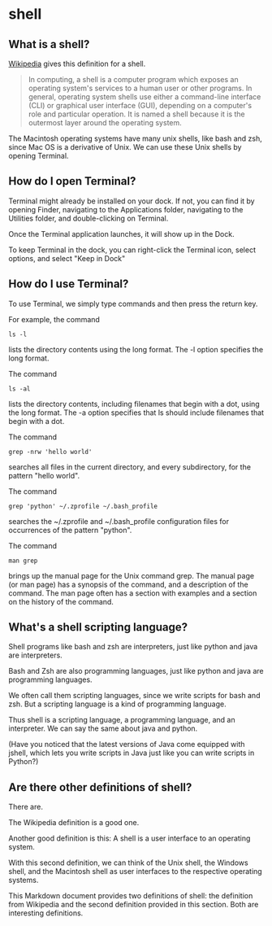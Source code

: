 # shell

## What is a shell?

[Wikipedia](https://en.wikipedia.org/wiki/Shell_(computing)) gives this definition for a shell.

> In computing, a shell is a computer program which exposes an operating system's services to a human user or other programs. In general, operating system shells use either a command-line interface (CLI) or graphical user interface (GUI), depending on a computer's role and particular operation. It is named a shell because it is the outermost layer around the operating system.

The Macintosh operating systems have many unix shells, like bash and zsh, since Mac OS is a derivative of Unix. We can use these Unix shells by opening Terminal.

## How do I open Terminal?

Terminal might already be installed on your dock. If not, you can find it by opening Finder, navigating to the Applications folder, navigating to the Utilities folder, and double-clicking on Terminal.

Once the Terminal application launches, it will show up in the Dock.

To keep Terminal in the dock, you can right-click the Terminal icon, select options, and select "Keep in Dock"

## How do I use Terminal?

To use Terminal, we simply type commands and then press the return key.

For example, the command

    ls -l

lists the directory contents using the long format. The -l option specifies the long format.

The command

    ls -al

lists the directory contents, including filenames that begin with a dot, using the long format. The -a option specifies that ls should include filenames that begin with a dot.

The command

    grep -nrw 'hello world'

searches all files in the current directory, and every subdirectory, for the pattern "hello world".

The command

    grep 'python' ~/.zprofile ~/.bash_profile

searches the ~/.zprofile and ~/.bash_profile configuration files for occurrences of the pattern "python".

The command

    man grep

brings up the manual page for the Unix command grep. The manual page (or man page) has a synopsis of the command, and a description of the command. The man page often has a section with examples and a section on the history of the command.

## What's a shell scripting language?

Shell programs like bash and zsh are interpreters, just like python and java are interpreters.

Bash and Zsh are also programming languages, just like python and java are programming languages.

We often call them scripting languages, since we write scripts for bash and zsh. But a scripting language is a kind of programming language.

Thus shell is a scripting language, a programming language, and an interpreter. We can say the same about java and python. 

(Have you noticed that the latest versions of Java come equipped with jshell, which lets you write scripts in Java just like you can write scripts in Python?)

## Are there other definitions of shell?

There are.

The Wikipedia definition is a good one.

Another good definition is this: A shell is a user interface to an operating system. 

With this second definition, we can think of the Unix shell, the Windows shell, and the Macintosh shell as user interfaces to the respective operating systems.

This Markdown document provides two definitions of shell: the definition from Wikipedia and the second definition provided in this section. Both are interesting definitions.